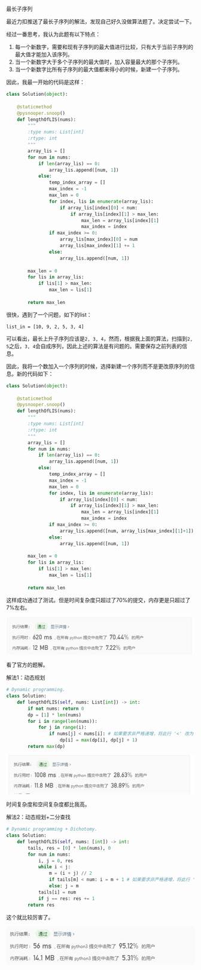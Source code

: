 最长子序列

最近力扣推送了最长子序列的解法，发现自己好久没做算法题了。决定尝试一下。

经过一番思考，我认为此题有以下特点：

1. 每一个新数字，需要和现有子序列的最大值进行比较，只有大于当前子序列的最大值才能加入该序列。
2. 当一个新数字大于多个子序列的最大值时，加入容量最大的那个子序列。
3. 当一个新数字比所有子序列的最大值都来得小的时候，新建一个子序列。

因此，我最一开始的代码是这样：

```python
class Solution(object):

    @staticmethod
    @pysnooper.snoop()
    def lengthOfLIS(nums):
        """
        :type nums: List[int]
        :rtype: int
        """
        array_lis = []
        for num in nums:
            if len(array_lis) == 0:
                array_lis.append([num, 1])
            else:
                temp_index_array = []
                max_index = -1
                max_len = 0
                for index, lis in enumerate(array_lis):
                    if array_lis[index][0] < num:
                        if array_lis[index][1] > max_len:
                            max_len = array_lis[index][1]
                            max_index = index
                if max_index >= 0:
                    array_lis[max_index][0] = num
                    array_lis[max_index][1] += 1
                else:
                    array_lis.append([num, 1])

        max_len = 0
        for lis in array_lis:
            if lis[1] > max_len:
                max_len = lis[1]

        return max_len
```



很快，遇到了一个问题，如下的list：

```
list_in = [10, 9, 2, 5, 3, 4]
```

可以看出，最长上升子序列应该是`2, 3, 4`，然而，根据我上面的算法，扫描到`2, 5`之后，`3, 4`会自成序列，因此上述的算法是有问题的。需要保存之前列表的信息。

因此，我将一个数加入一个序列的时候，选择新建一个序列而不是更改原序列的信息。新的代码如下：

```python
class Solution(object):

    @staticmethod
    @pysnooper.snoop()
    def lengthOfLIS(nums):
        """
        :type nums: List[int]
        :rtype: int
        """
        array_lis = []
        for num in nums:
            if len(array_lis) == 0:
                array_lis.append([num, 1])
            else:
                temp_index_array = []
                max_index = -1
                max_len = 0
                for index, lis in enumerate(array_lis):
                    if array_lis[index][0] < num:
                        if array_lis[index][1] > max_len:
                            max_len = array_lis[index][1]
                            max_index = index
                if max_index >= 0:
                    array_lis.append([num, array_lis[max_index][1]+1])
                else:
                    array_lis.append([num, 1])

        max_len = 0
        for lis in array_lis:
            if lis[1] > max_len:
                max_len = lis[1]

        return max_len

```



这样成功通过了测试。但是时间复杂度只超过了70%的提交，内存更是只超过了7%左右。

![image-20191103105700828](pic\image-20191103105700828.png)

看了官方的题解。

解法1：动态规划

```python
# Dynamic programming.
class Solution:
    def lengthOfLIS(self, nums: List[int]) -> int:
        if not nums: return 0
        dp = [1] * len(nums)
        for i in range(len(nums)):
            for j in range(i):
                if nums[j] < nums[i]: # 如果要求非严格递增，将此行 '<' 改为 '<=' 即可。
                    dp[i] = max(dp[i], dp[j] + 1)
        return max(dp)

```



![image-20191103105244770](pic\image-20191103105244770.png)

时间复杂度和空间复杂度都比我高。

解法2：动态规划+二分查找

```python
# Dynamic programming + Dichotomy.
class Solution:
    def lengthOfLIS(self, nums: [int]) -> int:
        tails, res = [0] * len(nums), 0
        for num in nums:
            i, j = 0, res
            while i < j:
                m = (i + j) // 2
                if tails[m] < num: i = m + 1 # 如果要求非严格递增，将此行 '<' 改为 '<=' 即可。
                else: j = m
            tails[i] = num
            if j == res: res += 1
        return res

```

这个就比较厉害了。

![image-20191103105514389](pic\image-20191103105514389.png)